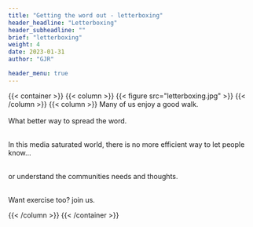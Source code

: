 ```yaml
---
title: "Getting the word out - letterboxing"
header_headline: "Letterboxing"
header_subheadline: ""
brief: "letterboxing"
weight: 4 
date: 2023-01-31
author: "GJR"  

header_menu: true
---  
```



{{< container >}}
{{< column >}}
{{< figure src="letterboxing.jpg"   >}}
{{< /column >}}
{{< column >}}
 Many of us enjoy a good walk. <br><br>What better way to spread the word. <br><br>
 
 In this media saturated world, there is no more efficient way to let people know... <br><br>
 
 or understand the  communities needs and thoughts. <br><br>
 
 Want exercise too? join us.
 
{{< /column >}}
{{< /container >}}
  